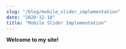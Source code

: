 ```yaml
---
slug: "/blog/mobile_slider_implementation"
date: "2020-12-18"
title: "Mobile Slider Implementation"
---
```


**Welcome to my site!**
